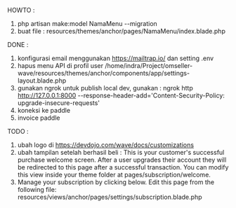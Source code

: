 HOWTO :
1. php artisan make:model NamaMenu --migration
2. buat file : resources/themes/anchor/pages/NamaMenu/index.blade.php

DONE :
1. konfigurasi email menggunakan https://mailtrap.io/ dan setting .env
2. hapus menu API di profil user /home/indra/Project/omseller-wave/resources/themes/anchor/components/app/settings-layout.blade.php
3. gunakan ngrok untuk publish local dev, gunakan : ngrok http http://127.0.0.1:8000 --response-header-add='Content-Security-Policy: upgrade-insecure-requests'
4. koneksi ke paddle
5. invoice paddle

TODO :
1. ubah logo di https://devdojo.com/wave/docs/customizations
2. ubah tampilan setelah berhasil beli : 
This is your customer's successful purchase welcome screen. After a user upgrades their account they will be redirected to this page after a successful transaction.
You can modify this view inside your theme folder at pages/subscription/welcome.
3. Manage your subscription by clicking below. Edit this page from the following file: resources/views/anchor/pages/settings/subscription.blade.php
